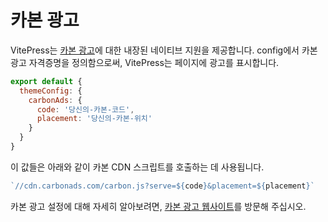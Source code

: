 # 카본 광고

VitePress는 [카본 광고](https://www.carbonads.net/)에 대한 내장된 네이티브 지원을 제공합니다. config에서 카본 광고 자격증명을 정의함으로써, VitePress는 페이지에 광고를 표시합니다.

```js
export default {
  themeConfig: {
    carbonAds: {
      code: '당신의-카본-코드',
      placement: '당신의-카본-위치'
    }
  }
}
```

이 값들은 아래와 같이 카본 CDN 스크립트를 호출하는 데 사용됩니다.

```js
`//cdn.carbonads.com/carbon.js?serve=${code}&placement=${placement}`
```

카본 광고 설정에 대해 자세히 알아보려면, [카본 광고 웹사이트](https://www.carbonads.net/)를 방문해 주십시오.
